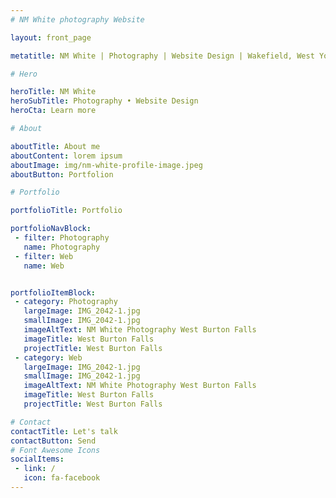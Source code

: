 ```yaml
---
# NM White photography Website

layout: front_page

metatitle: NM White | Photography | Website Design | Wakefield, West Yorkshire

# Hero 

heroTitle: NM White
heroSubTitle: Photography • Website Design
heroCta: Learn more

# About

aboutTitle: About me
aboutContent: lorem ipsum
aboutImage: img/nm-white-profile-image.jpeg
aboutButton: Portfolion

# Portfolio

portfolioTitle: Portfolio

portfolioNavBlock:
 - filter: Photography
   name: Photography
 - filter: Web
   name: Web


portfolioItemBlock:
 - category: Photography
   largeImage: IMG_2042-1.jpg
   smallImage: IMG_2042-1.jpg
   imageAltText: NM White Photography West Burton Falls
   imageTitle: West Burton Falls
   projectTitle: West Burton Falls
 - category: Web
   largeImage: IMG_2042-1.jpg
   smallImage: IMG_2042-1.jpg
   imageAltText: NM White Photography West Burton Falls
   imageTitle: West Burton Falls
   projectTitle: West Burton Falls

# Contact
contactTitle: Let's talk
contactButton: Send
# Font Awesome Icons
socialItems:
 - link: /
   icon: fa-facebook
---
```

